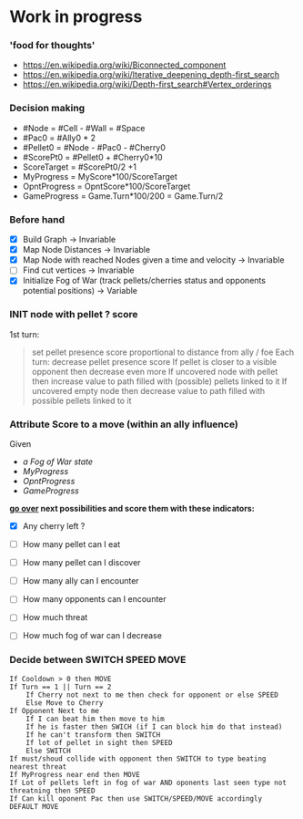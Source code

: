 # Work in progress

### 'food for thoughts'
* https://en.wikipedia.org/wiki/Biconnected_component
* https://en.wikipedia.org/wiki/Iterative_deepening_depth-first_search
* https://en.wikipedia.org/wiki/Depth-first_search#Vertex_orderings

### Decision making

- #Node = #Cell - #Wall = #Space
- #Pac0 = #Ally0 * 2
- #Pellet0 = #Node - #Pac0 - #Cherry0
- #ScorePt0 = #Pellet0 + #Cherry0*10
- ScoreTarget = #ScorePt0/2 +1
- MyProgress = MyScore*100/ScoreTarget
- OpntProgress = OpntScore*100/ScoreTarget
- GameProgress = Game.Turn*100/200 = Game.Turn/2

### Before hand

- [x] Build Graph -> Invariable  
- [x] Map Node Distances -> Invariable  
- [x] Map Node with reached Nodes given a time and velocity -> Invariable  
- [ ] Find cut vertices -> Invariable  
- [x] Initialize Fog of War (track pellets/cherries status and opponents potential positions) -> Variable  

### INIT node with pellet ? score

1st turn:
> set pellet presence score proportional to distance from ally / foe
Each turn:
> decrease pellet presence score
> If pellet is closer to a visible opponent then decrease even more
> If uncovered node with pellet then increase value to path filled with (possible) pellets linked to it
> If uncovered empty node then decrease value to path filled with possible pellets linked to it


### Attribute Score to a move (within an ally influence)
Given  
- _a Fog of War state_
- _MyProgress_
- _OpntProgress_
- _GameProgress_

**[go over](https://en.wikipedia.org/wiki/Iterative_deepening_depth-first_search) next possibilities and score them with these indicators:**
- [x] Any cherry left ?  
- [ ] How many pellet can I eat  
- [ ] How many pellet can I discover  
- [ ] How many ally can I encounter  
- [ ] How many opponents can I encounter
- [ ] How much threat 
- [ ] How much fog of war can I decrease  


### Decide between SWITCH SPEED MOVE
```
If Cooldown > 0 then MOVE
If Turn == 1 || Turn == 2
    If Cherry not next to me then check for opponent or else SPEED
    Else Move to Cherry
If Opponent Next to me
    If I can beat him then move to him
    If he is faster then SWICH (if I can block him do that instead)
    If he can't transform then SWITCH
    If lot of pellet in sight then SPEED
    Else SWITCH
If must/shoud collide with opponent then SWITCH to type beating nearest threat
If MyProgress near end then MOVE
If Lot of pellets left in fog of war AND oponents last seen type not threatning then SPEED
If Can kill oponent Pac then use SWITCH/SPEED/MOVE accordingly
DEFAULT MOVE
```
